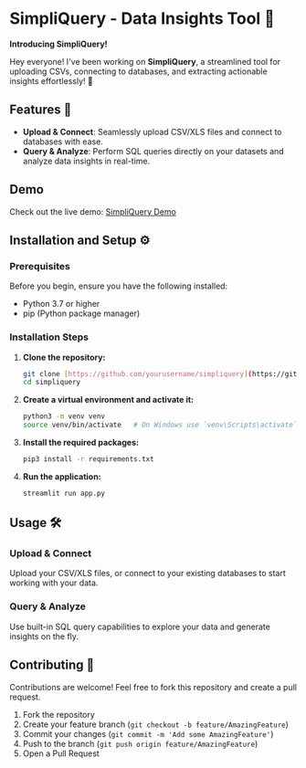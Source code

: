 # SimpliQuery - Data Insights Tool 🚀

**Introducing SimpliQuery!**

Hey everyone! I've been working on **SimpliQuery**, a streamlined tool for uploading CSVs, connecting to databases, and extracting actionable insights effortlessly! 🌟

## Features 🎉

- **Upload & Connect**: Seamlessly upload CSV/XLS files and connect to databases with ease.
- **Query & Analyze**: Perform SQL queries directly on your datasets and analyze data insights in real-time.

## Demo

Check out the live demo: [SimpliQuery Demo](https://simpliquery.streamlit.app/)

## Installation and Setup ⚙️

### Prerequisites

Before you begin, ensure you have the following installed:

- Python 3.7 or higher
- pip (Python package manager)

### Installation Steps

1. **Clone the repository:**

   ```bash
   git clone [https://github.com/yourusername/simpliquery](https://github.com/devankit01/streamlit-SimpliQuery)
   cd simpliquery
   ```

2. **Create a virtual environment and activate it:**

   ```bash
   python3 -m venv venv
   source venv/bin/activate   # On Windows use `venv\Scripts\activate`
   ```

3. **Install the required packages:**

   ```bash
   pip3 install -r requirements.txt
   ```

4. **Run the application:**

   ```bash
   streamlit run app.py
   ```

## Usage 🛠️

### Upload & Connect

Upload your CSV/XLS files, or connect to your existing databases to start working with your data.

### Query & Analyze

Use built-in SQL query capabilities to explore your data and generate insights on the fly.



## Contributing 🤝

Contributions are welcome! Feel free to fork this repository and create a pull request.

1. Fork the repository
2. Create your feature branch (`git checkout -b feature/AmazingFeature`)
3. Commit your changes (`git commit -m 'Add some AmazingFeature'`)
4. Push to the branch (`git push origin feature/AmazingFeature`)
5. Open a Pull Request

